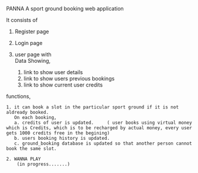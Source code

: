 PANNA
A sport ground booking web application

It consists of
1. Register page

2. Login page

3. user page with  
Data Showing,

    1. link to show user details
    2. link to show users previous bookings
    3. link to show current user credits
   
functions,
    
    1. it can book a slot in the particular sport ground if it is not aldready booked.
       On each booking,
       a. credits of user is updated.     ( user books using virtual money which is Credits, which is to be recharged by actual money, every user gets 1000 credits free in the begining)
       b. users booking history is updated.
       c. ground_booking database is updated so that another person cannot book the same slot.
     
    2. WANNA PLAY 
        (in progress.......)
